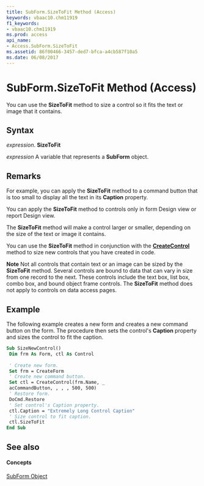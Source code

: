 ```yaml
---
title: SubForm.SizeToFit Method (Access)
keywords: vbaac10.chm11919
f1_keywords:
- vbaac10.chm11919
ms.prod: access
api_name:
- Access.SubForm.SizeToFit
ms.assetid: 86f00466-3457-ded7-bfca-a4cb587f10a5
ms.date: 06/08/2017
---
```



# SubForm.SizeToFit Method (Access)

You can use the **SizeToFit** method to size a control so it fits the text or image that it contains.


## Syntax

 _expression_. **SizeToFit**

 _expression_ A variable that represents a **SubForm** object.


## Remarks

For example, you can apply the **SizeToFit** method to a command button that is too small to display all the text in its **Caption** property.

You can apply the **SizeToFit** method to controls only in form Design view or report Design view.

The **SizeToFit** method will make a control larger or smaller, depending on the size of the text or image it contains.

You can use the **SizeToFit** method in conjunction with the **[CreateControl](application-createcontrol-method-access.md)** method to size new controls that you have created in code.




 **Note**  Not all controls that contain text or an image can be sized by the **SizeToFit** method. Several controls are bound to data that can vary in size from one record to the next. These controls include the text box, list box, combo box, and bound object frame controls. The **SizeToFit** method does not apply to controls on data access pages.


## Example

The following example creates a new form and creates a new command button on the form. The procedure then sets the control's **Caption** property and sizes the control to fit the caption.


```vb
Sub SizeNewControl() 
 Dim frm As Form, ctl As Control 
 
 ' Create new form. 
 Set frm = CreateForm 
 ' Create new command button. 
 Set ctl = CreateControl(frm.Name, _ 
 acCommandButton, , , , 500, 500) 
 ' Restore form. 
 DoCmd.Restore 
 ' Set control's Caption property. 
 ctl.Caption = "Extremely Long Control Caption" 
 ' Size control to fit caption. 
 ctl.SizeToFit 
End Sub
```


## See also


#### Concepts


[SubForm Object](subform-object-access.md)

